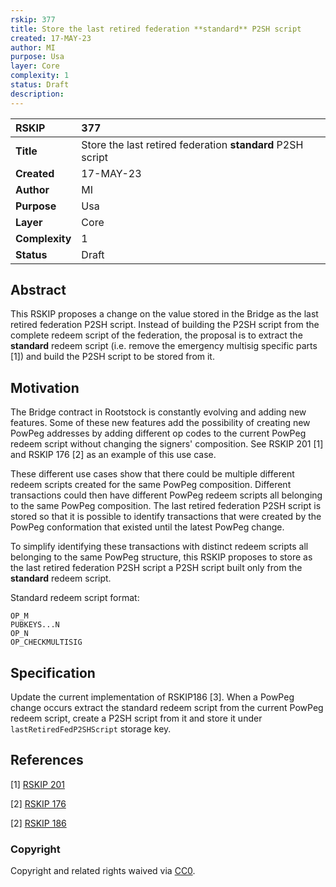 ```yaml
---
rskip: 377
title: Store the last retired federation **standard** P2SH script
created: 17-MAY-23
author: MI
purpose: Usa
layer: Core
complexity: 1
status: Draft
description: 
---
```


|RSKIP          |377           |
| :------------ |:-------------|
|**Title**      |Store the last retired federation **standard** P2SH script |
|**Created**    |17-MAY-23 |
|**Author**     |MI |
|**Purpose**    |Usa |
|**Layer**      |Core |
|**Complexity** |1 |
|**Status**     |Draft |

## Abstract

This RSKIP proposes a change on the value stored in the Bridge as the last retired federation P2SH script. Instead of building the P2SH script from the complete redeem script of the federation, the proposal is to extract the **standard** redeem script (i.e. remove the emergency multisig specific parts [1]) and build the P2SH script to be stored from it.

## Motivation

The Bridge contract in Rootstock is constantly evolving and adding new features. Some of these new features add the possibility of creating new PowPeg addresses by adding different op codes to the current PowPeg redeem script without changing the signers' composition. See RSKIP 201 [1] and RSKIP 176 [2] as an example of this use case.

These different use cases show that there could be multiple different redeem scripts created for the same PowPeg composition. Different transactions could then have different PowPeg redeem scripts all belonging to the same PowPeg composition. The last retired federation P2SH script is stored so that it is possible to identify transactions that were created by the PowPeg conformation that existed until the latest PowPeg change.

To simplify identifying these transactions with distinct redeem scripts all belonging to the same PowPeg structure, this RSKIP proposes to store as the last retired federation P2SH script a P2SH script built only from the **standard** redeem script.

Standard redeem script format:
```
OP_M
PUBKEYS...N
OP_N
OP_CHECKMULTISIG
```

## Specification

Update the current implementation of RSKIP186 [3]. When a PowPeg change occurs extract the standard redeem script from the current PowPeg redeem script, create a P2SH script from it and store it under `lastRetiredFedP2SHScript` storage key.


## References

[1] [RSKIP 201](https://github.com/rsksmart/RSKIPs/blob/master/IPs/RSKIP201.md)

[2] [RSKIP 176](https://github.com/rsksmart/RSKIPs/blob/master/IPs/RSKIP176.md)

[2] [RSKIP 186](https://github.com/rsksmart/RSKIPs/blob/master/IPs/RSKIP186.md)

### Copyright

Copyright and related rights waived via [CC0](https://creativecommons.org/publicdomain/zero/1.0/).
